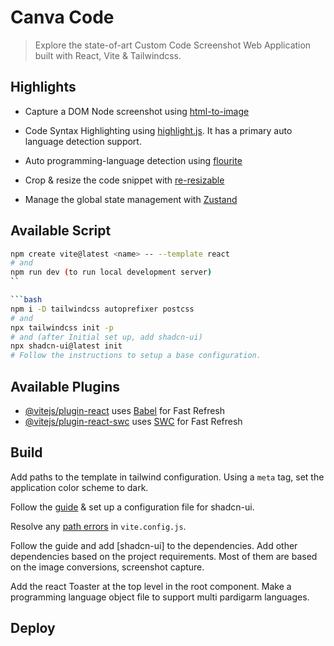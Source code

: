 # Canva Code

> Explore the state-of-art Custom Code Screenshot Web Application built with React, Vite & Tailwindcss.

## Highlights

-  Capture a DOM Node screenshot using [html-to-image](https://www.npmjs.com/package/html-to-image)
-  Code Syntax Highlighting using [highlight.js](https://www.npmjs.com/package/re-resizable). It has a primary auto language detection support.
-  Auto programming-language detection using [flourite](https://www.npmjs.com/package/flourite)

-  Crop & resize the code snippet with [re-resizable](https://www.npmjs.com/package/re-resizable)
-  Manage the global state management with [Zustand](https://www.npmjs.com/package/zustand)

## Available Script

````bash
npm create vite@latest <name> -- --template react
# and
npm run dev (to run local development server)
``

```bash
npm i -D tailwindcss autoprefixer postcss
# and
npx tailwindcss init -p
# and (after Initial set up, add shadcn-ui)
npx shadcn-ui@latest init
# Follow the instructions to setup a base configuration.

````

## Available Plugins

-  [@vitejs/plugin-react](https://github.com/vitejs/vite-plugin-react/blob/main/packages/plugin-react/README.md) uses [Babel](https://babeljs.io/) for Fast Refresh
-  [@vitejs/plugin-react-swc](https://github.com/vitejs/vite-plugin-react-swc) uses [SWC](https://swc.rs/) for Fast Refresh

## Build

Add paths to the template in tailwind configuration. Using a `meta` tag, set the application color scheme to dark.

Follow the [guide](https://ui.shadcn.com/docs/installation/vite) & set up a configuration file for shadcn-ui.

Resolve any [path errors](https://ui.shadcn.com/docs/installation/vite) in `vite.config.js`.

Follow the guide and add [shadcn-ui] to the dependencies. Add other dependencies based on the project requirements. Most of them are based on the image conversions, screenshot capture.

Add the react Toaster at the top level in the root component. Make a programming language object file to support multi pardigarm languages.

## Deploy
